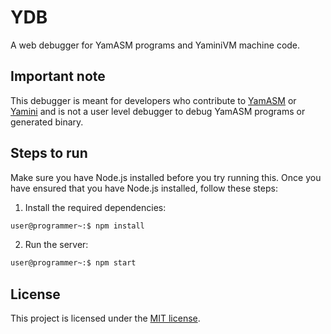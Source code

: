 # YDB

A web debugger for YamASM programs and YaminiVM machine code.

## Important note

This debugger is meant for developers who contribute to <a href="https://github.com/yamini-vm/yamasm.git">YamASM</a> or <a href="https://github.com/yamini-vm/yamini.git">Yamini</a> and is not a user level debugger to debug YamASM programs or generated binary.

## Steps to run

Make sure you have Node.js installed before you try running this. Once you have ensured that you have Node.js installed, follow these steps:

1. Install the required dependencies:

```bash
user@programmer~:$ npm install
```

2. Run the server:

```bash
user@programmer~:$ npm start
```

## License

This project is licensed under the <a href="https://github.com/yamini-vm/ydb/blob/master/LICENSE">MIT license</a>.